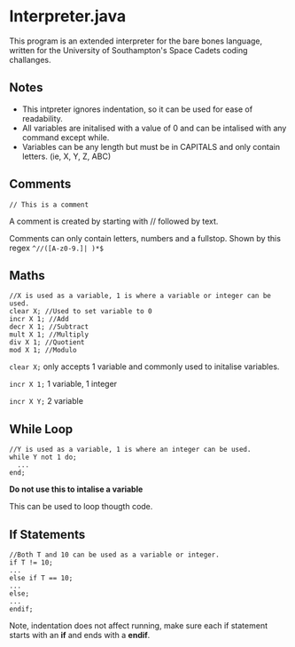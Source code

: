 # Interpreter.java
This program is an extended interpreter for the bare bones language, written for the University of Southampton's Space Cadets coding challanges.

## Notes
- This intpreter ignores indentation, so it can be used for ease of readability.
- All variables are initalised with a value of 0 and can be intalised with any command except while.
- Variables can be any length but must be in CAPITALS and only contain letters. (ie, X, Y, Z, ABC)

## Comments
    // This is a comment
A comment is created by starting with // followed by text. 

Comments can only contain letters, numbers and a fullstop. Shown by this regex `^//([A-z0-9.]| )*$`

## Maths 
    //X is used as a variable, 1 is where a variable or integer can be used.
    clear X; //Used to set variable to 0
    incr X 1; //Add
    decr X 1; //Subtract
    mult X 1; //Multiply
    div X 1; //Quotient
    mod X 1; //Modulo

`clear X;` only accepts 1 variable and commonly used to initalise variables.

`incr X 1;` 1 variable, 1 integer

`incr X Y;` 2 variable

## While Loop
    //Y is used as a variable, 1 is where an integer can be used.
    while Y not 1 do;
      ...
    end;

**Do not use this to intalise a variable**

This can be used to loop thougth code.

## If Statements
    //Both T and 10 can be used as a variable or integer.
    if T != 10;
    ...
    else if T == 10;
    ...
    else;
    ...
    endif;

Note, indentation does not affect running, make sure each if statement starts with an **if** and ends with a **endif**. 
